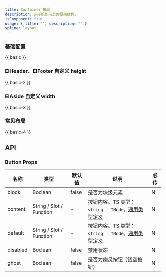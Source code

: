 ```yaml
---
title: Container 布局
description: 用于组织网页的框架结构。
isComponent: true
usage: { title: '', description: '' }
spline: layout
---
```

### 基础配置
{{ basic }}

### ElHeader、ElFooter 自定义 height
{{ basic-2 }}

### ElAside 自定义 width
{{ basic-3 }}

### 常见布局
{{ basic-4 }}

## API
### Button Props

名称 | 类型 | 默认值 | 说明 | 必传
-- | -- | -- | -- | --
block | Boolean | false | 是否为块级元素 | N
content | String / Slot / Function | - | 按钮内容。TS 类型：`string \| TNode`。[通用类型定义](https://github.com/Tencent/tdesign-vue-next/blob/develop/src/common.ts) | N
default | String / Slot / Function | - | 按钮内容。TS 类型：`string \| TNode`。[通用类型定义](https://github.com/Tencent/tdesign-vue-next/blob/develop/src/common.ts) | N
disabled | Boolean | false | 禁用状态 | N
ghost | Boolean | false | 是否为幽灵按钮（镂空按钮） | N